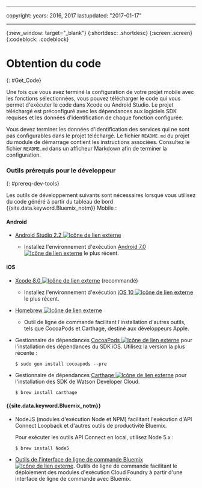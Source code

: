 ﻿---

copyright:
  years: 2016, 2017
lastupdated: "2017-01-17"

---
{:new_window: target="_blank"}
{:shortdesc: .shortdesc}
{:screen:.screen}
{:codeblock: .codeblock}

# Obtention du code
{: #Get_Code}

Une fois que vous avez terminé la configuration de votre projet mobile avec les fonctions sélectionnées, vous pouvez télécharger le code qui vous permet d'exécuter le code dans Xcode ou Android Studio. Le
projet téléchargé est préconfiguré avec les dépendances aux logiciels SDK
requises et les données d'identification de chaque fonction configurée.

Vous devez terminer les données d'identification des services qui ne sont pas configurables dans le projet téléchargé. Le fichier `README.md` du projet du module de démarrage contient les instructions associées. Consultez le fichier `README.md` dans un afficheur Markdown afin de terminer la configuration.

### Outils prérequis pour le développeur
{: #prereq-dev-tools}

Les outils de développement suivants sont nécessaires lorsque vous
utilisez du code généré à partir du tableau de bord {{site.data.keyword.Bluemix_notm}} Mobile :

#### Android
* [Android Studio 2.2 ![Icône de lien externe](../icons/launch-glyph.svg "External link icon")](https://developer.android.com/studio)

	* Installez l'environnement d'exécution [Android 7.0 ![Icône de lien externe](../icons/launch-glyph.svg "External link icon")](https://www.android.com/versions/nougat-7-0/) le plus récent.

#### iOS
* [Xcode 8.0 ![Icône de lien externe](../icons/launch-glyph.svg "External link icon")](https://developer.apple.com/xcode/) (recommandé)

	* Installez l'environnement d'exécution [iOS 10 ![Icône de lien externe](../icons/launch-glyph.svg "Icône de lien externe")](http://www.apple.com/ios/ios-10/ "Icône de lien externe") le plus récent.
* [Homebrew ![Icône de lien externe](../icons/launch-glyph.svg "Icône de lien externe")](http://brew.sh/ "Icône de lien externe")
	* Outil de ligne de commande facilitant l'installation d'autres outils, tels que CocoaPods et Carthage, destiné aux développeurs Apple.
* Gestionnaire de dépendances [CocoaPods ![Icône de lien externe](../icons/launch-glyph.svg "Icône delien externe")](https://cocoapods.org/ "Icône de lien externe") pour l'installation des dépendances du SDK iOS. Utilisez la version la plus récente :

	```
	$ sudo gem install cocoapods --pre
	```
* Gestionnaire de dépendances [Carthage ![Icône de lien externe](../icons/launch-glyph.svg "Icône de lien externe")](https://github.com/Carthage/Carthage "Icône de lien externe") pour l'installation des SDK de Watson
Developer Cloud.

	```
	$ brew install carthage
	```

#### {{site.data.keyword.Bluemix_notm}}
* NodeJS (modules d'exécution Node et NPM) facilitant l'exécution d'API Connect
Loopback et d'autres outils de productivité Bluemix.

	Pour exécuter les outils API Connect en local, utilisez Node 5.x :
	```
	$ brew install Node5
	```

* [Outils de l'interface de ligne de commande Bluemix ![Icône de lien externe](../icons/launch-glyph.svg "Icône de lien externe")](http://clis.ng.bluemix.net/ui/home.html "Icône de lien externe").
Outils de ligne de commande facilitant le déploiement des modules d'exécution
Cloud Foundry à partir d'une interface de ligne de commande avec Bluemix.  
